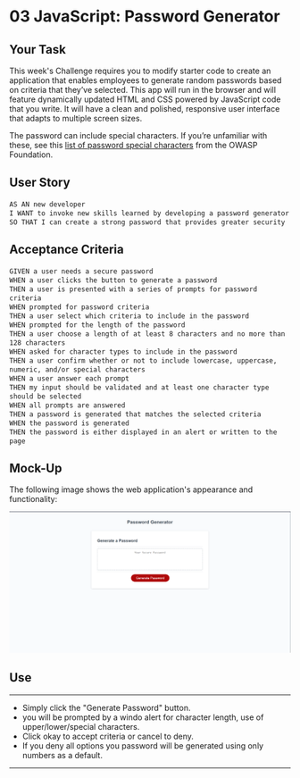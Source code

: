 # 03 JavaScript: Password Generator

## Your Task

This week's Challenge requires you to modify starter code to create an application that enables employees to generate random passwords based on criteria that they’ve selected. This app will run in the browser and will feature dynamically updated HTML and CSS powered by JavaScript code that you write. It will have a clean and polished, responsive user interface that adapts to multiple screen sizes.

The password can include special characters. If you’re unfamiliar with these, see this [list of password special characters](https://www.owasp.org/index.php/Password_special_characters) from the OWASP Foundation.

## User Story

```
AS AN new developer
I WANT to invoke new skills learned by developing a password generator
SO THAT I can create a strong password that provides greater security
```

## Acceptance Criteria

```
GIVEN a user needs a secure password
WHEN a user clicks the button to generate a password
THEN a user is presented with a series of prompts for password criteria
WHEN prompted for password criteria
THEN a user select which criteria to include in the password
WHEN prompted for the length of the password
THEN a user choose a length of at least 8 characters and no more than 128 characters
WHEN asked for character types to include in the password
THEN a user confirm whether or not to include lowercase, uppercase, numeric, and/or special characters
WHEN a user answer each prompt
THEN my input should be validated and at least one character type should be selected
WHEN all prompts are answered
THEN a password is generated that matches the selected criteria
WHEN the password is generated
THEN the password is either displayed in an alert or written to the page
```

## Mock-Up

The following image shows the web application's appearance and functionality:

![The Password Generator application displays a red button to "Generate Password".](./asssets/images/Pass_generator.png)


## Use
---
- Simply click the "Generate Password" button.
- you will be prompted by a windo alert for character length, use of upper/lower/special characters.
- Click okay to accept criteria or cancel to deny.
- If you deny all options you password will be generated using only numbers as a default.
---
